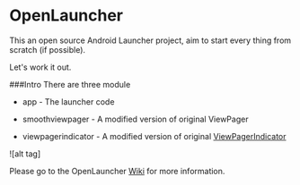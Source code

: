 # OpenLauncher

This an open source Android Launcher project, aim to start every thing from scratch (if possible).

Let's work it out.

###Intro
There are three module

- app - The launcher code

- smoothviewpager - A modified version of original ViewPager

- viewpagerindicator - A modified version of original [ViewPagerIndicator](https://github.com/JakeWharton/ViewPagerIndicator)

![alt tag]

Please go to the OpenLauncher [Wiki](https://github.com/Benny-Kok/OpenLauncher/wiki) for more information.
